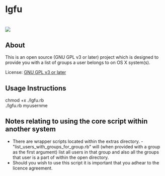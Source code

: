 # lgfu  #

<h1><img src="http://store.apple.com/Catalog/US/Images/pdp-guest-network-badge.png" valign="middle"/></h1>

About
--------

This is an open source (GNU GPL v3 or later) project which is designed to provide you with a list of groups a user belongs to on OS X system(s).

License: [GNU GPL v3 or later][1]


Usage Instructions
---------

chmod +x ./lgfu.rb<br>
./lgfu.rb myusernme

Notes relating to using the core script within another system
---------

  -  There are wrapper scripts located within the extras directory.
  	- "list_users_with_groups_for_group.rb" will (when provided with a group as the first argument) list all users in that group and also all the groups that user is a part of within the open directory.
  -  Should you wish to use this script it is important that you adhear to the licence agreement.


  [1]: www.gnu.org/copyleft/gpl.html

